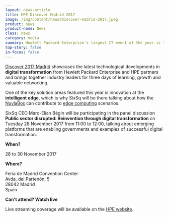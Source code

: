 ```yaml
---
layout: news-article
title: HPE Discover Madrid 2017
image: /img/content/news/Discover-madrid-2017.jpeg
product: news
product-name: News
class: news
category: media
summary: Hewlett Packard Enterprise’s largest IT event of the year is taking place this week in Madrid. Thousands of attendees will be on site to listen to high-profile speakers and take a sneak peak at upcoming technologies.
top-story: false
in-focus: false
---
```


[Discover 2017 Madrid](https://www.hpe.com/events/discover/) showcases the latest technological developments in **digital transformation**
from Hewlett Packard Enterprise and HPE partners and brings together industry leaders for three days of learning, growth and valuable networking.

One of the key solution areas featured this year is innovation at the **intelligent edge**, which is why SixSq will be there talking about how the [NuvlaBox](/products-and-services/nuvlabox/overview) can contribute to [edge computing](https://media.sixsq.com/blog/what-is-edge-computing) scenarios. 

SixSq CEO Marc-Elian Bégin will be participating in the panel discussion **Public sector disrupted: Reinvention through digital transformation** on Tuesday 28 November 2017 from 11:00 to 12:00, talking about emerging platforms that are enabling governments and examples of successful digital transformation.

**When?**

28 to 30 November 2017

**Where?**

Feria de Madrid Convention Center  
Avda. del Partenón, 5  
28042 Madrid  
Spain  

**Can't attend? Watch live**

Live streaming coverage will be available on the [HPE website](https://www.hpe.com/events/discover/).
